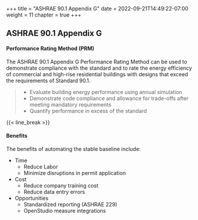 +++
title = "ASHRAE 90.1 Appendix G"
date = 2022-09-21T14:49:22-07:00
weight = 11
chapter = true
+++

## ASHRAE 90.1 Appendix G

#### Performance Rating Method (PRM)

The ASHRAE 90.1 Appendix G Performance Rating Method can be used to demonstrate compliance with the standard and to rate the energy efficiency of commercial and high-rise residential buildings with designs that exceed the requirements of Standard 90.1. 

> - Evaluate building energy performance using annual simulation
> - Demonstrate code compliance and allowance for trade-offs after meeting mandatory requirements
> - Quantify performance in excess of the standard

{{< line_break >}}

#### Benefits

The benefits of automating the stable baseline include:
- Time
    - Reduce Labor
    - Minimize disruptions in permit application
- Cost
    - Reduce company training cost
    - Reduce data entry errors
- Opportunities
    - Standardized reporting (ASHRAE 229)
    - OpenStudio measure integrations